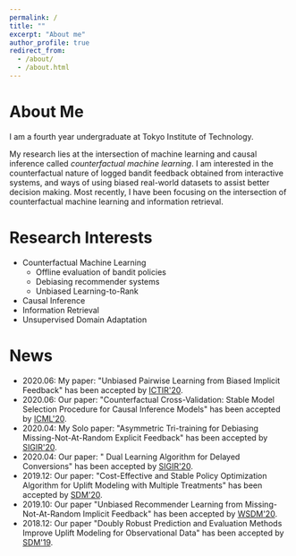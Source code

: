 ```yaml
---
permalink: /
title: ""
excerpt: "About me"
author_profile: true
redirect_from:
  - /about/
  - /about.html
---
```


# About Me
I am a fourth year undergraduate at Tokyo Institute of Technology.

My research lies at the intersection of machine learning and causal inference called _counterfactual machine learning_.
I am interested in the counterfactual nature of logged bandit feedback obtained from interactive systems, and ways of using biased real-world datasets to assist better decision making. Most recently, I have been focusing on the intersection of counterfactual machine learning and information retrieval.

# Research Interests
- Counterfactual Machine Learning
    - Offline evaluation of bandit policies
    - Debiasing recommender systems
    - Unbiased Learning-to-Rank
- Causal Inference
- Information Retrieval
- Unsupervised Domain Adaptation

# News
- 2020.06: My paper: "Unbiased Pairwise Learning from Biased Implicit Feedback" has been accepted by [ICTIR'20](https://ictir2020.org/#about).
- 2020.06: Our paper: "Counterfactual Cross-Validation: Stable Model Selection Procedure for Causal Inference Models" has been accepted by [ICML'20](https://icml.cc/).
- 2020.04: My Solo paper: "Asymmetric Tri-training for Debiasing Missing-Not-At-Random Explicit Feedback" has been accepted by [SIGIR'20](https://sigir.org/sigir2020/).
- 2020.04: Our paper: " Dual Learning Algorithm for Delayed Conversions" has been accepted by [SIGIR'20](https://sigir.org/sigir2020/).
- 2019.12: Our paper: "Cost-Effective and Stable Policy Optimization Algorithm for Uplift Modeling with Multiple Treatments" has been accepted by [SDM'20](https://www.siam.org/conferences/cm/conference/sdm20).
- 2019.10: Our paper "Unbiased Recommender Learning from Missing-Not-At-Random Implicit Feedback" has been accepted by [WSDM'20](http://www.wsdm-conference.org/2020/).
- 2018.12: Our paper "Doubly Robust Prediction and Evaluation Methods Improve Uplift Modeling for Observational Data" has been accepted by [SDM'19](https://www.siam.org/Conferences/CM/Conference/sdm19).
